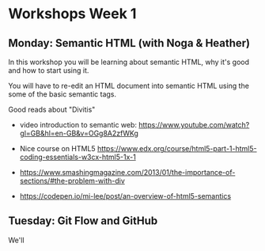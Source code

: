 # Workshops Week 1

## Monday: Semantic HTML (with Noga & Heather)

In this workshop you will be learning about semantic HTML, why it's good and how to start using it.

You will have to re-edit an HTML document into semantic HTML using the some of the basic semantic tags.

Good reads about "Divitis" 
- video introduction to semantic web: https://www.youtube.com/watch?gl=GB&hl=en-GB&v=OGg8A2zfWKg

- Nice course on HTML5 https://www.edx.org/course/html5-part-1-html5-coding-essentials-w3cx-html5-1x-1

- https://www.smashingmagazine.com/2013/01/the-importance-of-sections/#the-problem-with-div

- https://codepen.io/mi-lee/post/an-overview-of-html5-semantics


## Tuesday: Git Flow and GitHub

We'll